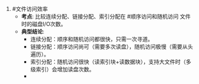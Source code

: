 1. #文件访问效率  
	*   **考点**: 比较连续分配、链接分配、索引分配在 #顺序访问和随机访问 文件时的磁盘I/O次数。
    *   **典型结论**:
        *   连续分配：顺序和随机访问都很快，只需一次寻道。
        *   链接分配：顺序访问尚可（需要多次读盘），随机访问极慢（需要从头遍历）。
        *   索引分配：随机访问很快（读索引块+读数据块），支持大文件时（多级索引）会增加读盘次数。
        *